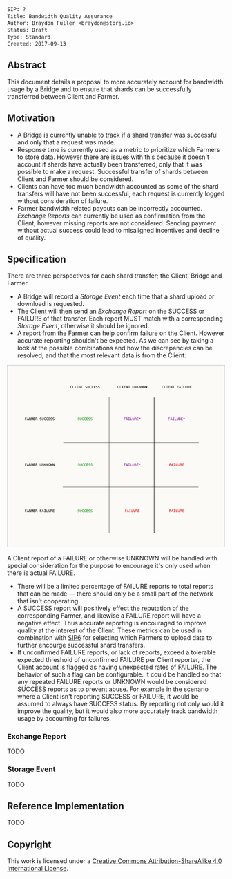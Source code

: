 ```
SIP: ?
Title: Bandwidth Quality Assurance
Author: Braydon Fuller <braydon@storj.io>
Status: Draft
Type: Standard
Created: 2017-09-13
```

Abstract
--------
This document details a proposal to more accurately account for bandwidth usage by a Bridge and to ensure that shards can be successfully transferred between Client and Farmer.

Motivation
----------
- A Bridge is currently unable to track if a shard transfer was successful and only that a request was made.
- Response time is currently used as a metric to prioritize which Farmers to store data. However there are issues with this because it doesn't account if shards have actually been transferred, only that it was possible to make a request. Successful transfer of shards between Client and Farmer should be considered.
- Clients can have too much bandwidth accounted as some of the shard transfers will have not been successful, each request is currently logged without consideration of failure.
- Farmer bandwidth related payouts can be incorrectly accounted. *Exchange Reports* can currently be used as confirmation from the Client, however missing reports are not considered. Sending payment without actual success could lead to misaligned incentives and decline of quality.

Specification
-------------

There are three perspectives for each shard transfer; the Client, Bridge and Farmer.
- A Bridge will record a *Storage Event* each time that a shard upload or download is requested.
- The Client will then send an *Exchange Report* on the SUCCESS or FAILURE of that transfer. Each report MUST match with a corresponding *Storage Event*, otherwise it should be ignored.
- A report from the Farmer can help confirm failure on the Client. However accurate reporting shouldn't be expected. As we can see by taking a look at the possible combinations and how the discrepancies can be resolved, and that the most relevant data is from the Client:

![Resolving discrepancies in perspectives](sip-bandwidth/exchange-reports.png)

A Client report of a FAILURE or otherwise UNKNOWN will be handled with special consideration for the purpose to encourage it's only used when there is actual FAILURE.
- There will be a limited percentage of FAILURE reports to total reports that can be made — there should only be a small part of the network that isn't cooperating.
- A SUCCESS report will positively effect the reputation of the corresponding Farmer, and likewise a FAILURE report will have a negative effect. Thus accurate reporting is encouraged to improve quality at the interest of the Client. These metrics can be used in combination with [SIP6](sip-0006.md) for selecting which Farmers to upload data to further encourge successful shard transfers.
- If unconfirmed FAILURE reports, or lack of reports, exceed a tolerable expected threshold of unconfirmed FAILURE per Client reporter, the Client account is flagged as having unexpected rates of FAILURE. The behavior of such a flag can be configurable. It could be handled so that any repeated FAILURE reports or UNKNOWN would be considered SUCCESS reports as to prevent abuse. For example in the scenario where a Client isn't reporting SUCCESS or FAILURE, it would be assumed to always have SUCCESS status. By reporting not only would it improve the quality, but it would also more accurately track bandwidth usage by accounting for failures.

### Exchange Report

TODO

### Storage Event

TODO

Reference Implementation
------------------------

TODO

Copyright
-------------

This work is licensed under a [Creative Commons Attribution-ShareAlike 4.0 International License](http://creativecommons.org/licenses/by-sa/4.0/).